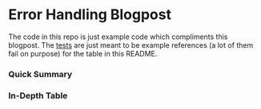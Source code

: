 # Error Handling Blogpost

The code in this repo is just example code which compliments this blogpost.  The [tests](test/scenarios_test.exs) are just meant to be example references (a lot of them fail on purpose) for the table in this README.

### Quick Summary

<script src="https://gist.github.com/TylerPachal/f4adc3db4d6231455c952ce26539c7e1.js"></script>

### In-Depth Table

